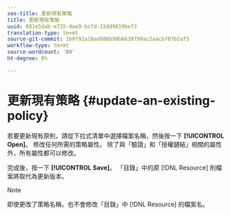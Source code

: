 ```yaml
---
seo-title: 更新現有策略
title: 更新現有策略
uuid: 081e5dab-e735-4ae9-bcfd-15dd9819bef3
translation-type: tm+mt
source-git-commit: 1b9792a10ad606b99b6639799ac2aacb707b2af5
workflow-type: tm+mt
source-wordcount: '80'
ht-degree: 0%

---
```



# 更新現有策略 {#update-an-existing-policy}

若要更新現有原則，請從下拉式清單中選擇檔案名稱，然後按一下 **[!UICONTROL Open]**。 修改任何所需的策略屬性。 除了與「驗證」和「授權鏈結」相關的屬性外，所有屬性都可以修改。

完成後，按一下 **[!UICONTROL Save]**。 「目錄」中的原 [!DNL Resource] 則檔案將取代為更新版本。

>[!NOTE]
>
>即使更改了策略名稱，也不會修改「目錄」中 [!DNL Resource] 的檔案名。

